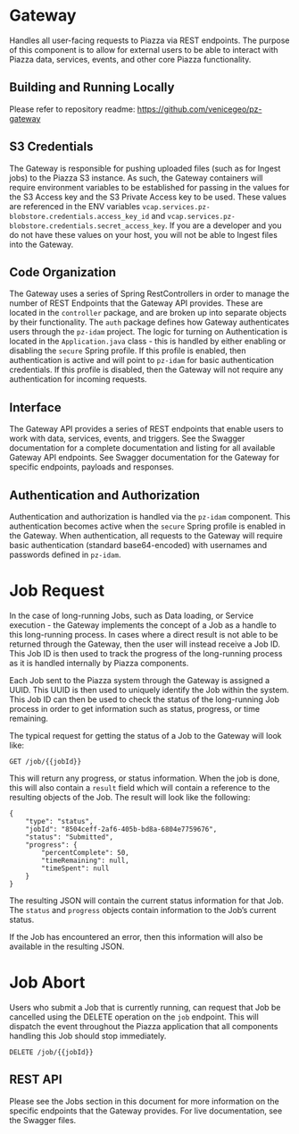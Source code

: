 # Gateway

Handles all user-facing requests to Piazza via REST endpoints. The
purpose of this component is to allow for external users to be able to
interact with Piazza data, services, events, and other core Piazza
functionality.

## Building and Running Locally

Please refer to repository readme:
<https://github.com/venicegeo/pz-gateway>

## S3 Credentials

The Gateway is responsible for pushing uploaded files (such as for
Ingest jobs) to the Piazza S3 instance. As such, the Gateway containers
will require environment variables to be established for passing in the
values for the S3 Access key and the S3 Private Access key to be used.
These values are referenced in the ENV variables
`vcap.services.pz-blobstore.credentials.access_key_id` and
`vcap.services.pz-blobstore.credentials.secret_access_key`. If you are a
developer and you do not have these values on your host, you will not be
able to Ingest files into the Gateway.

## Code Organization

The Gateway uses a series of Spring RestControllers in order to manage
the number of REST Endpoints that the Gateway API provides. These are
located in the `controller` package, and are broken up into separate
objects by their functionality. The `auth` package defines how Gateway
authenticates users through the `pz-idam` project. The logic for turning
on Authentication is located in the `Application.java` class - this is
handled by either enabling or disabling the `secure` Spring profile. If
this profile is enabled, then authentication is active and will point to
`pz-idam` for basic authentication credentials. If this profile is
disabled, then the Gateway will not require any authentication for
incoming requests.

## Interface

The Gateway API provides a series of REST endpoints that enable users to
work with data, services, events, and triggers. See the Swagger
documentation for a complete documentation and listing for all available
Gateway API endpoints. See Swagger documentation for the Gateway for
specific endpoints, payloads and responses.

## Authentication and Authorization

Authentication and authorization is handled via the `pz-idam` component.
This authentication becomes active when the `secure` Spring profile is
enabled in the Gateway. When authentication, all requests to the Gateway
will require basic authentication (standard base64-encoded) with
usernames and passwords defined in `pz-idam`.

# Job Request

In the case of long-running Jobs, such as Data loading, or Service
execution - the Gateway implements the concept of a Job as a handle to
this long-running process. In cases where a direct result is not able to
be returned through the Gateway, then the user will instead receive a
Job ID. This Job ID is then used to track the progress of the
long-running process as it is handled internally by Piazza components.

Each Job sent to the Piazza system through the Gateway is assigned a
UUID. This UUID is then used to uniquely identify the Job within the
system. This Job ID can then be used to check the status of the
long-running Job process in order to get information such as status,
progress, or time remaining.

The typical request for getting the status of a Job to the Gateway will
look like:

    GET /job/{{jobId}}

This will return any progress, or status information. When the job is
done, this will also contain a `result` field which will contain a
reference to the resulting objects of the Job. The result will look like
the following:

    {
        "type": "status",
        "jobId": "8504ceff-2af6-405b-bd8a-6804e7759676",
        "status": "Submitted",
        "progress": {
            "percentComplete": 50,
            "timeRemaining": null,
            "timeSpent": null
        }
    }

The resulting JSON will contain the current status information for that
Job. The `status` and `progress` objects contain information to the
Job’s current status.

If the Job has encountered an error, then this information will also be
available in the resulting JSON.

# Job Abort

Users who submit a Job that is currently running, can request that Job
be cancelled using the DELETE operation on the `job` endpoint. This will
dispatch the event throughout the Piazza application that all components
handling this Job should stop immediately.

    DELETE /job/{{jobId}}

## REST API

Please see the Jobs section in this document for more information on the
specific endpoints that the Gateway provides. For live documentation,
see the Swagger files.
